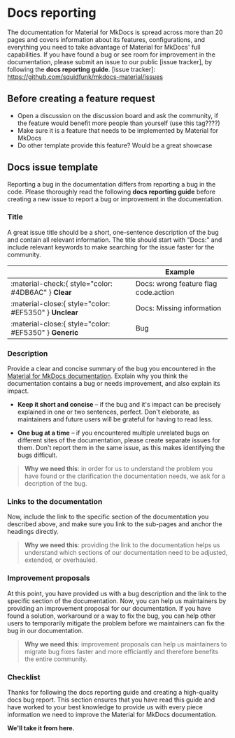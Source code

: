 # Docs reporting

The documentation for Material for MkDocs is spread across more than 20 pages 
and covers information about its features, configurations, and everything you 
need to take advantage of Material for MkDocs' full capabilities. If you have 
found a bug or see room for improvement in the documentation, please submit an 
issue to our public  [issue tracker], by following the 
__docs reporting guide__.
  [issue tracker]: https://github.com/squidfunk/mkdocs-material/issues


## Before creating a feature request

- Open a discussion on the discussion board and ask the community, if the feature 
would benefit more people than yourself (use this tag????)
- Make sure it is a feature that needs to be implemented by Material for MkDocs 
- Do other template provide this feature? Would be a great showcase



## Docs issue template

Reporting a bug in the documentation differs from reporting a bug in the code. 
Please thoroughly read the following __docs reporting guide__ before creating a 
new issue to report a bug or improvement in the documentation.

### Title

A great issue title should be a short, one-sentence description of the bug and 
contain all relevant information. The title should start with "Docs:" and 
include relevant keywords to make searching for the issue faster for the 
community.

| <!-- --> | Example  |
| -------- | -------- | 
| :material-check:{ style="color: #4DB6AC" } __Clear__ | Docs: wrong feature flag code.action
| :material-close:{ style="color: #EF5350" } __Unclear__ | Docs: Missing information 
| :material-close:{ style="color: #EF5350" } __Generic__ | Bug

### Description

Provide a clear and concise summary of the bug you encountered in the 
[Material for MkDocs documentation](https://squidfunk.github.io/mkdocs-material).
Explain why you think the documentation contains a bug or needs improvement, and 
also explain its impact. 

-   __Keep it short and concise__ – if the bug and it's impact can be precisely 
    explained in one or two sentences, perfect. Don't eleborate, as maintainers 
    and future users will be grateful for having to read less.

-   __One bug at a time__ – if you encountered multiple unrelated bugs on 
    different sites of the documentation, please create separate issues for them. 
    Don't report them in the same issue, as this makes identifying the bugs difficult.

> __Why we need this__: in order for us to understand the problem you have found 
> or the clarification the documentation needs, we ask for a decription of the bug.


### Links to the documentation

Now, include the link to the specific section of the documentation you described 
above, and make sure you link to the sub-pages and anchor the headings directly.

> __Why we need this__: providing the link to the documentation helps us 
> understand which sections of our documentation need to be adjusted, extended, 
> or overhauled. 

  [search for solutions]: #search-for-solutions

### Improvement proposals

At this point, you have provided us with a bug description and the link to the 
specific section of the documentation. Now, you can help us maintainers by 
providing an improvement proposal for our documentation. If you have found a 
solution, workaround or a way to fix the bug, you can help other users to 
temporarily mitigate the problem before we maintainers can fix the bug in our 
documentation.

> __Why we need this__: improvement proposals can help us maintainers to 
> migrate bug fixes faster and more efficiantly and therefore benefits the 
> entire community.

### Checklist

Thanks for following the docs reporting guide and creating a high-quality docs 
bug report. This section ensures that you have read this guide and have worked 
to your best knowledge to provide us with every piece information we need to 
improve the Material for MkDocs documentation.

__We'll take it from here.__
